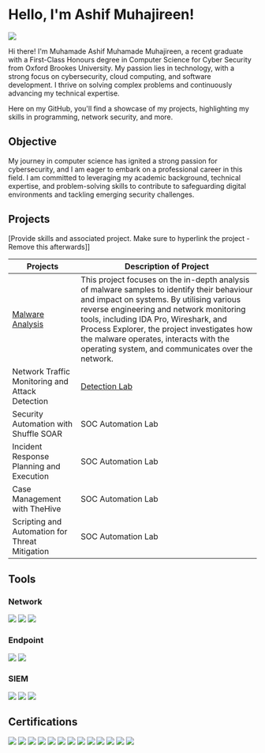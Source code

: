 # Hello, I'm Ashif Muhajireen!
<a href="https://www.linkedin.com/in/ashifmuhajireen/"><img src="https://img.shields.io/badge/-LinkedIn-0072b1?&style=for-the-badge&logo=linkedin&logoColor=white" /></a>


Hi there! I'm Muhamade Ashif Muhamade Muhajireen, a recent graduate with a First-Class Honours degree in Computer Science for Cyber Security from Oxford Brookes University. My passion lies in technology, with a strong focus on cybersecurity, cloud computing, and software development. I thrive on solving complex problems and continuously advancing my technical expertise.

Here on my GitHub, you'll find a showcase of my projects, highlighting my skills in programming, network security, and more.

## Objective

My journey in computer science has ignited a strong passion for cybersecurity, and I am eager to embark on a professional career in this field. I am committed to leveraging my academic background, technical expertise, and problem-solving skills to contribute to safeguarding digital environments and tackling emerging security challenges.

## Projects
[Provide skills and associated project. Make sure to hyperlink the project - Remove this afterwards]]

| Projects                                         | Description of Project         |
|--------------------------------------------------|----------------------------|
| <a href="https://github.com/A7HXF/Malware-Analysis">Malware Analysis</a>  |This project focuses on the in-depth analysis of malware samples to identify their behaviour and impact on systems. By utilising various reverse engineering and network monitoring tools, including IDA Pro, Wireshark, and Process Explorer, the project investigates how the malware operates, interacts with the operating system, and communicates over the network. |
| Network Traffic Monitoring and Attack Detection  | <a href="https://google.com">Detection Lab</a>|
| Security Automation with Shuffle SOAR         | SOC Automation Lab|
| Incident Response Planning and Execution      | SOC Automation Lab|
| Case Management with TheHive                  | SOC Automation Lab|
| Scripting and Automation for Threat Mitigation | SOC Automation Lab|


## Tools

### Network
<div>
    <img src="https://img.shields.io/badge/-Wireshark-1679A7?&style=for-the-badge&logo=Wireshark&logoColor=white" />
    <img src="https://img.shields.io/badge/-Suricata-EF3B2D?&style=for-the-badge&logo=Suricata&logoColor=white" />
    <img src="https://img.shields.io/badge/-Zeek-777BB4?&style=for-the-badge&logo=Zeek&logoColor=white" />
</div>

### Endpoint
<div>
    <img src="https://img.shields.io/badge/-Microsoft_Defender_for_Endpoint-00A4EF?&style=for-the-badge&logo=Microsoft&logoColor=white" />
    <img src="https://img.shields.io/badge/-Velociraptor-4B275F?&style=for-the-badge&logo=Velociraptor&logoColor=white" />
</div>

### SIEM
<div>
    <img src="https://img.shields.io/badge/-Microsoft_Sentinel-0078D4?&style=for-the-badge&logo=Microsoft&logoColor=white" />
    <img src="https://img.shields.io/badge/-Splunk-000000?&style=for-the-badge&logo=Splunk&logoColor=white" />
    <img src="https://img.shields.io/badge/-Elastic-005571?&style=for-the-badge&logo=Elastic&logoColor=white" />
</div>

## Certifications
<div>
    <!-- Microsoft Certified: Azure Fundamentals -->
<img src="https://img.shields.io/badge/-Azure%20Fundamentals-0078D4?&style=for-the-badge&logo=microsoft-azure&logoColor=white" />

<!-- CCNAv7: Switching, Routing and Wireless Essentials -->
<img src="https://img.shields.io/badge/-CCNAv7%3A%20Switching%2C%20Routing%20and%20Wireless%20Essentials-1BA0D7?&style=for-the-badge&logo=cisco&logoColor=white" />

<!-- CCNAv7: Enterprise Networking, Security, and Automation -->
<img src="https://img.shields.io/badge/-CCNAv7%3A%20Enterprise%20Networking%2C%20Security%20and%20Automation-1BA0D7?&style=for-the-badge&logo=cisco&logoColor=white" />

<!-- CISCO: Introduction to Packet Tracer -->
<img src="https://img.shields.io/badge/-Introduction%20to%20Packet%20Tracer-1BA0D7?&style=for-the-badge&logo=cisco&logoColor=white" />

<!-- MTA: Security Fundamentals -->
<img src="https://img.shields.io/badge/-MTA%3A%20Security%20Fundamentals-0078D4?&style=for-the-badge&logo=microsoft&logoColor=white" />

<!-- MTA: Software Development Fundamentals -->
<img src="https://img.shields.io/badge/-MTA%3A%20Software%20Development%20Fundamentals-0078D4?&style=for-the-badge&logo=microsoft&logoColor=white" />

<!-- MTA: Windows Operating System Fundamentals -->
<img src="https://img.shields.io/badge/-MTA%3A%20Windows%20Operating%20System%20Fundamentals-0078D4?&style=for-the-badge&logo=microsoft&logoColor=white" />

<!-- MTA: Introduction to Programming Using Python -->
<img src="https://img.shields.io/badge/-MTA%3A%20Introduction%20to%20Programming%20Using%20Python-0078D4?&style=for-the-badge&logo=python&logoColor=white" />

<!-- MTA: Mobility and Device Fundamentals -->
<img src="https://img.shields.io/badge/-MTA%3A%20Mobility%20and%20Device%20Fundamentals-0078D4?&style=for-the-badge&logo=microsoft&logoColor=white" />

<!-- Microsoft Word (Office 2016) -->
<img src="https://img.shields.io/badge/-Microsoft%20Word%20(Office%202016)-D83B01?&style=for-the-badge&logo=microsoft-word&logoColor=white" />

<!-- Level 2 Award in Effective Team Member Skills -->
<img src="https://img.shields.io/badge/-Level%202%20Award%20in%20Effective%20Team%20Member%20Skills-00A859?&style=for-the-badge&logo=teams&logoColor=white" />

<!-- JPMorgan Chase & Co – Cybersecurity Job Simulation (Forage) -->
<img src="https://img.shields.io/badge/-JPMorgan%20Chase%20%26%20Co%20Cybersecurity%20Job%20Simulation-002B5C?&style=for-the-badge&logo=jpmorgan&logoColor=white" />

<!-- Clifford Chance – Cyber Security Job Simulation (Forage) -->
<img src="https://img.shields.io/badge/-Clifford%20Chance%20Cybersecurity%20Job%20Simulation-000000?&style=for-the-badge&logo=clifford-chance&logoColor=white" />

<!-- <img src="https://img.shields.io/badge/-Security%2B-FF0000?&style=for-the-badge&logo=CompTIA&logoColor=white" />
<img src="https://img.shields.io/badge/-Network%2B-007ACC?&style=for-the-badge&logo=CompTIA&logoColor=white" />
<img src="https://img.shields.io/badge/-A%2B-4D4D4D?&style=for-the-badge&logo=CompTIA&logoColor=white" />
<img src="https://img.shields.io/badge/-CDSA-006400?&style=for-the-badge&logoColor=white" />
<img src="https://img.shields.io/badge/-CCD-000080?&style=for-the-badge&logoColor=white" /> -->
</div>
